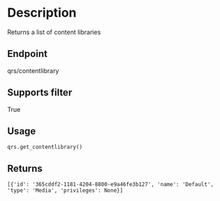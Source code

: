 # Description
Returns a list of content libraries

## Endpoint
qrs/contentlibrary

## Supports filter
True

## Usage
```
qrs.get_contentlibrary()
```
## Returns
```
[{'id': '365cddf2-1181-4204-8800-e9a46fe3b127', 'name': 'Default', 'type': 'Media', 'privileges': None}]
```
